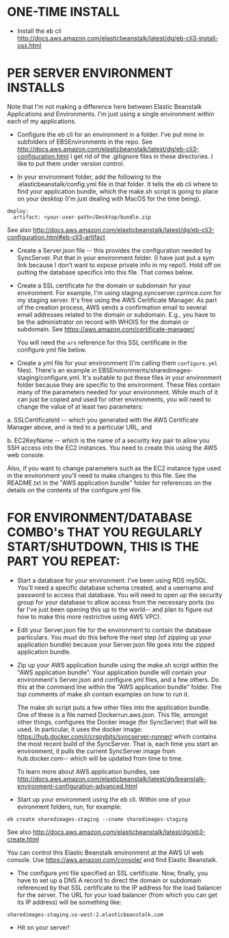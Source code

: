 ONE-TIME INSTALL
================

* Install the eb cli
	http://docs.aws.amazon.com/elasticbeanstalk/latest/dg/eb-cli3-install-osx.html

PER SERVER ENVIRONMENT INSTALLS
===============================

  Note that I'm not making a difference here between Elastic Beanstalk Applications and Environments. I'm just using a single environment within each of my applications.

* Configure the eb cli for an environment in a folder. I've put mine in subfolders of EBSEnvironments in the repo. See http://docs.aws.amazon.com/elasticbeanstalk/latest/dg/eb-cli3-configuration.html
I get rid of the .gitignore files in these directories. I  like to put them under version control.

* In your environment folder, add the following to the .elasticbeanstalk/config.yml file in that folder. It tells the eb cli where to find your application bundle, which the make.sh script is going to place on your desktop (I'm just dealing with MacOS for the time being).

```
deploy:
  artifact: <your-user-path>/Desktop/bundle.zip
```

  See also http://docs.aws.amazon.com/elasticbeanstalk/latest/dg/eb-cli3-configuration.html#eb-cli3-artifact

* Create a Server.json file -- this provides the configuration needed by SyncServer. Put that in your environment folder. (I have just put a sym link because I don't want to expose private info in my repo!). Hold off on putting the database specifics into this file. That comes below.

* Create a SSL certificate for the domain or subdomain for your environment. For example, I'm using staging.syncserver.cprince.com for my staging server. It's free using the AWS Certificate Manager. As part of the creation process, AWS sends a confirmation email to several email addresses related to the domain or subdomain. E.g., you have to be the administrator on record with WHOIS for the domain or subdomain. See https://aws.amazon.com/certificate-manager/

  You will need the `arn` reference for this SSL certificate in the configure.yml file below.

* Create a yml file for your environmnent (I'm calling them `configure.yml` files). There's an example in EBSEnvironments/sharedimages-staging/configure.yml. It's suitable to put these files in your environment folder because they are specific to the environment. These files contain many of the parameters needed for your environment. While much of it can just be copied and used for other environments, you will need to change the value of at least two parameters:

a. SSLCertificateId -- which you generated with the AWS Certificate Manager above, and is tied to a particular URL, and 

b. EC2KeyName -- which is the name of a security key pair to allow you SSH access into the EC2 instances. You need to create this using the AWS web console.
    
  Also, if you want to change parameters such as the EC2 instance type used in the environment you'll need to make changes to this file. See the README.txt in the "AWS application bundle" folder for references on the details on the contents of the configure.yml file.

FOR ENVIRONMENT/DATABASE COMBO's THAT YOU REGULARLY START/SHUTDOWN, THIS IS THE PART YOU REPEAT:
================================================================================================

* Start a database for your environment. I've been using RDS mySQL. You'll need a specific database schema created, and a username and password to access that database. You will need to open up the security group for your database to allow access from the necessary ports (so far I've just been opening this up to the world-- and plan to figure out how to make this more restrictive using AWS VPC).

* Edit your Server.json file for the environment to contain the database particulars. You *must* do this before the next step (of zipping up your application bundle) because your Server.json file goes into the zipped application bundle.

* Zip up your AWS application bundle using the make.sh script within the "AWS application bundle". Your application bundle will contain your environment's Server.json and configure.yml files, and a few others. Do this at the command line within the "AWS application bundle" folder. The top comments of make.sh contain examples on how to run it.

  The make.sh script puts a few other files into the application bundle. One of these is a file named Dockerrun.aws.json. This file, amongst other things, configures the Docker image (for SyncServer) that will be used. In particular, it uses the docker image: https://hub.docker.com/r/crspybits/syncserver-runner/ which contains the most recent build of the SyncServer. That is, each time you start an environment, it pulls the current SyncServer image from hub.docker.com-- which will be updated from time to time.

  To learn more about AWS application bundles, see http://docs.aws.amazon.com/elasticbeanstalk/latest/dg/beanstalk-environment-configuration-advanced.html

* Start up your environment using the eb cli. Within one of your evironment folders, run, for example:

```
eb create sharedimages-staging --cname sharedimages-staging
```

  See also http://docs.aws.amazon.com/elasticbeanstalk/latest/dg/eb3-create.html

  You can control this Elastic Beanstalk environment at the AWS UI web console. Use https://aws.amazon.com/console/ and find Elastic Beanstalk.

* The configure.yml file specified an SSL certificate. Now, finally, you have to set up a DNS A record to direct the domain or subdomain referenced by that SSL certificate to the IP address for the load balancer for the server. The URL for your load balancer (from which you can get its IP address) will be something like:

```
sharedimages-staging.us-west-2.elasticbeanstalk.com
```

* Hit on your server!
